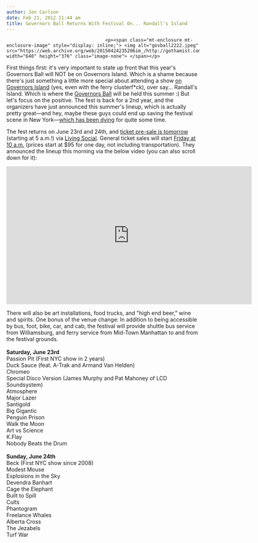 ```yaml
---
author: Jen Carlson
date: Feb 21, 2012 11:44 am
title: Governors Ball Returns With Festival On... Randall's Island
---
```


	
										<p><span class="mt-enclosure mt-enclosure-image" style="display: inline;"> <img alt="govball2222.jpeg" src="https://web.archive.org/web/20150424235206im_/http://gothamist.com/attachments/arts_jen/govball2222.jpeg" width="640" height="376" class="image-none"> </span></p>

<p>First things first: it&apos;s very important to state up front that this year&apos;s Governors Ball will NOT be on Governors Island. Which is a shame because there&apos;s just something a little more special about attending a show <a href="https://web.archive.org/web/20150424235206/http://gothamist.com/2011/06/20/governors_ball_2011_fantastic_if_yo.php">on Governors Island</a> (yes, even with the ferry clusterf*ck), over say... Randall&apos;s Island. Which is where the <a href="https://web.archive.org/web/20150424235206/http://GovBall.com/">Governors Ball</a> will be held this summer :( But let&apos;s focus on the positive. The fest is back for a 2nd year, and the organizers have just announced this summer&apos;s lineup, which is actually pretty great&#x2014;and hey, maybe these guys could end up saving the festival scene in New York&#x2014;<a href="https://web.archive.org/web/20150424235206/http://gothamist.com/2011/08/08/festival_fail.php">which has been dying</a> for quite some time. </p>

<p>The fest returns on June 23rd and 24th, and <a href="https://web.archive.org/web/20150424235206/http://us2.campaign-archive1.com/?u=fa43dd2eeb9d9a18f4f710ca8&amp;id=919a010a82">ticket pre-sale is tomorrow</a> (starting at 5 a.m.!) via <a href="https://web.archive.org/web/20150424235206/http://subscribe.livingsocial.com/deals/socialads_reflector?gclid=CPa5g8C8r64CFYmK4Aodz1w_QA&amp;do_not_redirect=1&amp;ref=google_national_nationalsearch&amp;geo=true&amp;ef_id=KPdOV7JGWlUAAE1E:20120221161954:s">Living Social</a>. General ticket sales will start <a href="https://web.archive.org/web/20150424235206/http://govball-govballneonbox.eventbrite.com/">Friday at 10 a.m.</a> (prices start at $95 for one day, not including transportation). They announced the lineup this morning via the below video (you can also scroll down for it):</p>

<p><iframe width="640" height="360" src="https://web.archive.org/web/20150424235206if_/http://www.youtube.com/embed/UTZltmbn9Pk" frameborder="0" allowfullscreen></iframe></p>

<p>There will also be art installations, food trucks, and &quot;high end beer,&quot; wine and spirits. One bonus of the venue change: In addition to being accessible by bus, foot, bike, car, and cab, the festival will provide shuttle bus service from Williamsburg, and ferry service from Mid-Town Manhattan to and from the festival grounds.<br>
 <br>
<strong>Saturday, June 23rd</strong><br>
Passion Pit (First NYC show in 2 years)<br>
Duck Sauce (feat. A-Trak and Armand Van Helden)<br>
Chromeo<br>
Special Disco Version (James Murphy and Pat Mahoney of LCD Soundsystem)<br>
Atmosphere<br>
Major Lazer<br>
Santigold<br>
Big Gigantic<br>
Penguin Prison<br>
Walk the Moon<br>
Art vs Science<br>
K.Flay<br>
Nobody Beats the Drum<br>
 <br>
<strong>Sunday, June 24th</strong><br>
Beck (First NYC show since 2008)<br>
Modest Mouse<br>
Explosions in the Sky<br>
Devendra Banhart<br>
Cage the Elephant<br>
Built to Spill<br>
Cults<br>
Phantogram<br>
Freelance Whales<br>
Alberta Cross<br>
The Jezabels<br>
Turf War</p>					
										
									
				